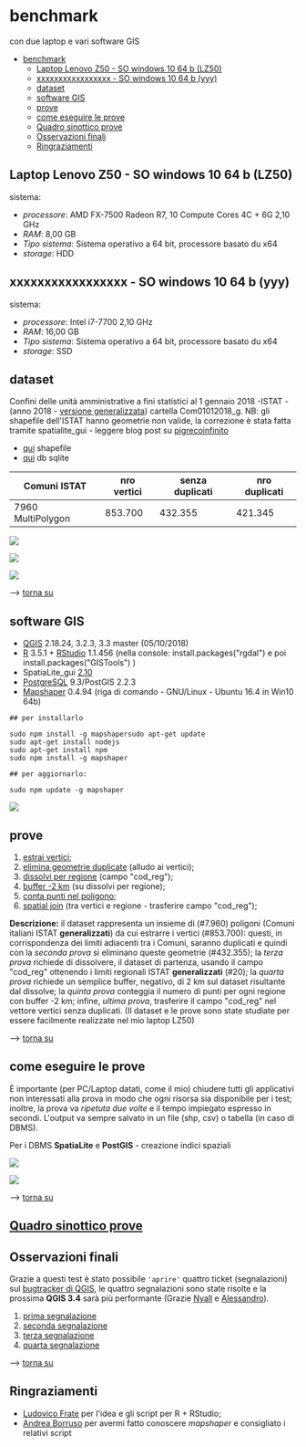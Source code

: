 # benchmark
con due laptop e vari software GIS

<!-- TOC -->

- [benchmark](#benchmark)
    - [Laptop Lenovo Z50 - SO windows 10 64 b (LZ50)](#laptop-lenovo-z50---so-windows-10-64-b-lz50)
    - [xxxxxxxxxxxxxxxxx - SO windows 10 64 b (yyy)](#xxxxxxxxxxxxxxxxx---so-windows-10-64-b-yyy)
    - [dataset](#dataset)
    - [software GIS](#software-gis)
    - [prove](#prove)
    - [come eseguire le prove](#come-eseguire-le-prove)
    - [Quadro sinottico prove](#quadro-sinottico-prove)
    - [Osservazioni finali](#osservazioni-finali)
    - [Ringraziamenti](#ringraziamenti)

<!-- /TOC -->

## Laptop Lenovo Z50 - SO windows 10 64 b (LZ50)

sistema:

* _processore_: AMD FX-7500 Radeon R7, 10 Compute Cores 4C + 6G 2,10 GHz
* _RAM_: 8,00 GB
* _Tipo sistema_: Sistema operativo a 64 bit, processore basato du x64
* _storage_: HDD 

## xxxxxxxxxxxxxxxxx - SO windows 10 64 b (yyy)

sistema:

* _processore_: Intel i7-7700 2,10 GHz
* _RAM_: 16,00 GB
* _Tipo sistema_: Sistema operativo a 64 bit, processore basato du x64
* _storage_: SSD

## dataset

Confini delle unità amministrative a fini statistici al 1 gennaio 2018 -ISTAT - (anno 2018 - [versione generalizzata](https://www4.istat.it/it/archivio/209722)) cartella Com01012018_g. NB: gli shapefile dell'ISTAT hanno geometrie non valide, la correzione è stata fatta tramite spatialite_gui - leggere blog post su [pigrecoinfinito](https://pigrecoinfinito.wordpress.com/2018/03/23/gli-shapefile-istat-del-2018-non-sono-validi-ecco-come-correggerli-con-spatialite/)

* [qui](./dati/com01012018_g_WGS84_ok.zip) shapefile
* [qui](./dati/db_benchmark.zip) db sqlite

Comuni ISTAT     |nro vertici|senza duplicati | nro duplicati
-----------------|-----------|----------------|--------------
7960 MultiPolygon|853.700    |432.355         |421.345

![](./img/readme/numeri_330.png)

![](./img/readme/nro_vertici.png)

![](./img/readme/nro_vertici_pg.png)

--> [torna su](#benchmark)

## software GIS

* [QGIS](https://qgis.org/it/site/) 2.18.24, 3.2.3, 3.3 master (05/10/2018)
* [R](https://www.r-project.org/) 3.5.1 + [RStudio](https://www.rstudio.com/products/rstudio/download/) 1.1.456 (nella console: install.packages("rgdal") e poi install.packages("GISTools") )
* SpatiaLite_gui [2.10](http://www.gaia-gis.it/gaia-sins/windows-bin-NEXTGEN-amd64/)
* [PostgreSQL](https://www.postgresql.org/) 9.3/PostGIS 2.2.3
* [Mapshaper](https://mapshaper.org/) 0.4.94 (riga di comando - GNU/Linux - Ubuntu 16.4 in Win10 64b)

```
## per installarlo

sudo npm install -g mapshapersudo apt-get update
sudo apt-get install nodejs
sudo apt-get install npm
sudo npm install -g mapshaper

## per aggiornarlo:

sudo npm update -g mapshaper
```

![](./img/readme/sw.png)

## prove

1. [estrai vertici](./prove/estrai_vertici.md);
2. [elimina geometrie duplicate](./prove/elimina_geom_duplicate.md) (alludo ai vertici);
3. [dissolvi per regione](./prove/dissolvi_regione.md) (campo "cod_reg");
4. [buffer -2 km](./prove/buffer2km.md) (su dissolvi per regione);
5. [conta punti nel poligono](./prove/conta_punti_poligono.md);
6. [spatial join](./prove/spatial_join.md) (tra vertici e regione - trasferire campo "cod_reg");

**Descrizione:** il dataset rappresenta un insieme di (#7.960) poligoni (Comuni italiani ISTAT **generalizzati**) da cui estrarre i vertici (#853.700): questi, in corrispondenza dei limiti adiacenti tra i Comuni, saranno duplicati e quindi con la _seconda prova_ si eliminano queste geometrie (#432.355); la _terza prova_ richiede di dissolvere, il dataset di partenza, usando il campo "cod_reg" ottenendo i limiti regionali ISTAT **generalizzati** (#20); la _quarta prova_ richiede un semplice buffer, negativo, di 2 km sul dataset risultante dal dissolve; la _quinta prova_ conteggia il numero di punti per ogni regione con buffer -2 km; infine, _ultima prova_, trasferire il campo "cod_reg" nel vettore vertici senza duplicati. (Il dataset e le prove sono state studiate per essere facilmente realizzate nel mio laptop LZ50)

--> [torna su](#benchmark)

## come eseguire le prove

È importante (per PC/Laptop datati, come il mio) chiudere tutti gli applicativi non interessati alla prova in modo che ogni risorsa sia disponibile per i test; inoltre, la prova va _ripetuta due volte_ e il tempo impiegato espresso in secondi. L'output va sempre salvato in un file (shp, csv) o tabella (in caso di DBMS).

Per i DBMS **SpatiaLite** e **PostGIS** - creazione indici spaziali

![](./img/readme/pg_223_idx.png)

![](./img/readme/sl_210_idx.png)

--> [torna su](#benchmark)

## [Quadro sinottico prove](./quadro_sinottico.md)

## Osservazioni finali

Grazie a questi test è stato possibile `'aprire'` quattro ticket (segnalazioni) sul [bugtracker di QGIS](https://issues.qgis.org/projects/qgis/issues/), le quattro segnalazioni sono state risolte e la prossima **QGIS 3.4** sarà più performante (Grazie [Nyall](https://twitter.com/nyalldawson?lang=it) e [Alessandro](https://twitter.com/elpaso66?lang=it)).

1. [prima segnalazione](https://issues.qgis.org/issues/19919)
2. [seconda segnalazione](https://issues.qgis.org/issues/19973)
3. [terza segnalazione](https://issues.qgis.org/issues/19971)
4. [quarta segnalazione](https://issues.qgis.org/issues/20015)

--> [torna su](#benchmark)

## Ringraziamenti

- [Ludovico Frate](https://twitter.com/FrateLudovico?lang=it) per l'idea e gli script per R + RStudio;
- [Andrea Borruso](https://twitter.com/aborruso?lang=it) per avermi fatto conoscere _mapshaper_ e consigliato i relativi script